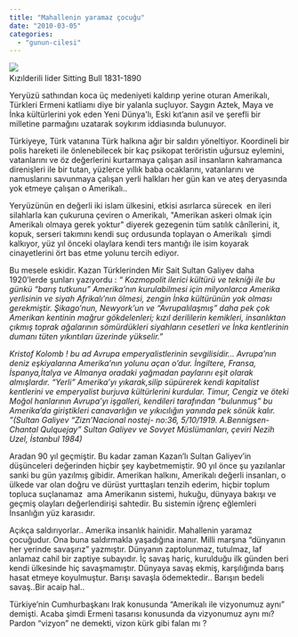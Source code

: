 ```yaml
---
title: "Mahallenin yaramaz çocuğu"
date: "2010-03-05"
categories: 
  - "gunun-cilesi"
---
```


![](/uploads/image/SittingBull.jpg)   
Kızılderili lider Sitting Bull 1831-1890

Yeryüzü sathından koca üç medeniyeti kaldırıp yerine oturan Amerikalı, Türkleri Ermeni katliamı diye bir yalanla suçluyor. Saygın Aztek, Maya ve İnka kültürlerini yok eden Yeni Dünya'lı, Eski kıt’anın asil ve şerefli bir milletine parmağını uzatarak soykırım iddiasında bulunuyor.

Türkiyeye, Türk vatanına Türk halkına ağır bir saldırı yöneltiyor. Koordineli bir polis hareketi ile önlenebilecek bir kaç psikopat teröristin uğursuz eylemini, vatanlarını ve öz değerlerini kurtarmaya çalışan asil insanların kahramanca direnişleri ile bir tutan, yüzlerce yıllık baba ocaklarını, vatanlarını ve namuslarını savunmaya çalışan yerli halkları her gün kan ve ateş deryasında yok etmeye çalışan o Amerikalı..

Yeryüzünün en değerli iki islam ülkesini, etkisi asırlarca sürecek  en ileri silahlarla kan çukuruna çeviren o Amerikalı, "Amerikan askeri olmak için Amerikalı olmaya gerek yoktur" diyerek gezegenin tüm satılık cânîlerini, it, kopuk, serseri takımını kendi suç ordusunda toplayan o Amerikalı  şimdi kalkıyor, yüz yıl önceki olaylara kendi ters mantığı ile isim koyarak cinayetlerini ört bas etme yolunu tercih ediyor.

Bu mesele eskidir. Kazan Türklerinden Mir Sait Sultan Galiyev daha 1920’lerde şunları yazıyordu : _“ Kozmopolit ilerici kültürü ve tekniği ile bu günkü “barış tutkunu” Amerika’nın kurulabilmesi için milyonlarca Amerika yerlisinin ve siyah Afrikalı’nın ölmesi, zengin İnka kültürünün yok olması gerekmiştir. Şikago’nun, Newyork’un ve “Avrupalılaşmış” daha pek çok Amerikan kentinin mağrur gökdelenleri; kızıl derililerin kemikleri, insanlıktan çıkmış toprak ağalarının sömürdükleri siyahların cesetleri ve İnka kentlerinin dumanı tüten yıkıntıları üzerinde yükselir.”_

_Kristof Kolomb ! bu ad Avrupa emperyalistlerinin sevgilisidir… Avrupa’nın deniz eşkiyalarına Amerika’nın yolunu açan o’dur. İngiltere, Fransa, İspanya,İtalya ve Almanya oradaki yağmadan paylarını eşit olarak almışlardır. “Yerli” Amerika’yı yıkarak,silip süpürerek kendi kapitalist kentlerini ve emperyalist burjuva kültürlerini kurdular. Timur, Cengiz ve öteki Moğol hanlarının Avrupa’yı işgalleri, kendileri tarafından “bulunmuş” bu Amerika’da giriştikleri canavarlığın ve yıkıcılığın yanında pek sönük kalır. ”(Sultan Galiyev “Zizn’Nacional nostej- no:36, 5/10/1919. A.Bennigsen-Chantal Qulquejay” Sultan Galiyev ve Sovyet Müslümanları, çeviri Nezih Uzel, İstanbul 1984)_

Aradan 90 yıl geçmiştir. Bu kadar zaman Kazan’lı Sultan Galiyev’in düşünceleri değerinden hiçbir şey kaybetmemiştir. 90 yıl önce şu yazılanlar sanki bu gün yazılmış gibidir. Amerikan halkını, Amerikalı değerli insanları, o ülkede var olan doğru ve dürüst yurttaşları tenzih ederim, hiçbir toplum topluca suçlanamaz  ama Amerikanın sistemi, hukuğu, dünyaya bakışı ve geçmiş olayları değerlendirişi sahtedir. Bu sistemin iğrenç eğlemleri İnsanlığın yüz karasıdır.  

Açıkça saldırıyorlar.. Amerika insanlık hainidir. Mahallenin yaramaz çocuğudur. Ona buna saldırmakla yaşadığına inanır. Milli marşına “dünyanın  her yerinde savaşırız” yazmıştır. Dünyanın zaptolunmaz, tutulmaz, laf anlamaz cahil bir zaptiye subayıdır. İç savaş hariç, kurulduğu ilk günden beri kendi ülkesinde hiç savaşmamıştır. Dünyaya savaş ekmiş, karşılığında barış hasat etmeye koyulmuştur. Barışı savaşla ödemektedir.. Barışın bedeli savaş..Bir acaip hal..

Türkiye’nin Cumhurbaşkanı Irak konusunda “Amerikalı ile vizyonumuz aynı” demişti. Acaba şimdi Ermeni tasarısı konusunda da vizyonumuz aynı mı?  Pardon “vizyon” ne demekti, vizon kürk gibi falan mı ?
